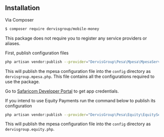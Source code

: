 ## Installation

Via Composer

``` bash
$ composer require dervisgroup/mobile-money
```

This package does not require you to register any service providers or aliases.

First, publish configuration files
```bash
php artisan vendor:publish --provider="DervisGroup\Pesa\Mpesa\MpesaServiceProvider"
```
This will publish the mpesa configuration file into the `config` directory as
`dervisgroup.mpesa.php`. 
This file contains all the configurations required to use the package. 

Go to [Safaricom Developer Portal](https://developer.safaricom.co.ke) to get app credentials.

If you intend to use Equity Payments run the command below to publish its configuration
```bash
php artisan vendor:publish --provider="DervisGroup\Pesa\Equity\EquityServiceProvider"
```
This will publish the mpesa configuration file into the `config` directory as
`dervisgroup.equity.php`. 